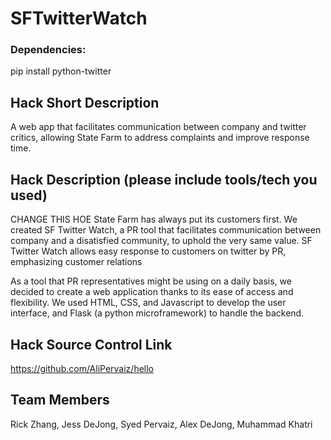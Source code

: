# SFTwitterWatch

### Dependencies:
  pip install python-twitter

## Hack Short Description
A web app that facilitates communication between company and twitter critics, allowing State Farm to address complaints and improve response time.

## Hack Description (please include tools/tech you used)
CHANGE THIS HOE
State Farm has always put its customers first. We created SF Twitter Watch, a PR tool that facilitates communication between company and a disatisfied community, to uphold the very same value. SF Twitter Watch allows easy response to customers on twitter by PR, emphasizing customer relations

As a tool that PR representatives might be using on a daily basis, we decided to create a web application thanks to its ease of access and flexibility. We used HTML, CSS, and Javascript to develop the user interface, and Flask (a python microframework) to handle the backend.

## Hack Source Control Link
https://github.com/AliPervaiz/hello

## Team Members
Rick Zhang, Jess DeJong, Syed Pervaiz, Alex DeJong, Muhammad Khatri
